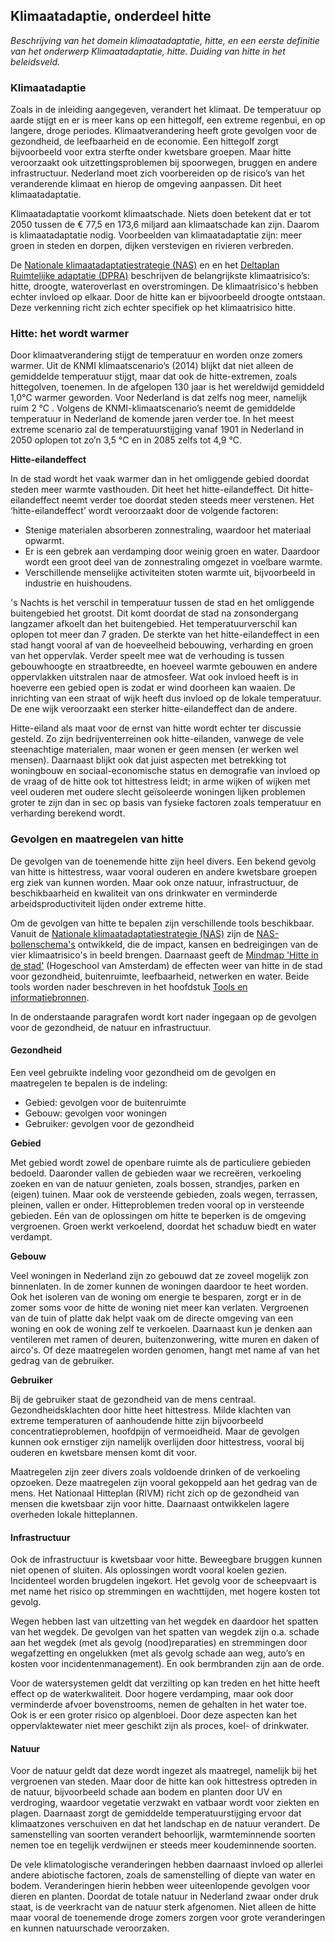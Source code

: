 ## Klimaatadaptie, onderdeel hitte

_Beschrijving van het domein klimaatadaptatie, hitte, en een eerste definitie van het onderwerp Klimaatadaptatie, hitte. Duiding van hitte in het beleidsveld._


### Klimaatadaptie
Zoals in de inleiding aangegeven, verandert het klimaat. De temperatuur op aarde stijgt en er is meer kans op een hittegolf, een extreme regenbui, en op langere, droge periodes. Klimaatverandering heeft grote gevolgen voor de gezondheid, de leefbaarheid en de economie. Een hittegolf zorgt bijvoorbeeld voor extra sterfte onder kwetsbare groepen. Maar hitte veroorzaakt ook uitzettingsproblemen bij spoorwegen, bruggen en andere infrastructuur. Nederland moet zich voorbereiden op de risico’s van het veranderende klimaat en hierop de omgeving aanpassen. Dit heet klimaatadaptatie. 

Klimaatadaptatie voorkomt klimaatschade. Niets doen betekent dat er tot 2050 tussen de € 77,5 en 173,6 miljard aan klimaatschade kan zijn. Daarom is klimaatadaptatie nodig. Voorbeelden van klimaatadaptatie zijn: meer groen in steden en dorpen, dijken verstevigen en rivieren verbreden. 

De [Nationale klimaatadaptatiestrategie (NAS)](#nationale-klimaatadaptatiestrategie-nas) en en het [Deltaplan Ruimtelijke adaptatie (DPRA)](#deltaplan-ruimtelijke-adaptatie-dpra) beschrijven de belangrijkste klimaatrisico’s: hitte, droogte, wateroverlast en overstromingen. De klimaatrisico's hebben echter invloed op elkaar. Door de hitte kan er bijvoorbeeld droogte ontstaan. Deze verkenning richt zich echter specifiek op het klimaatrisico hitte.

### Hitte: het wordt warmer
Door klimaatverandering stijgt de temperatuur en worden onze zomers warmer. Uit de KNMI klimaatscenario’s (2014) blijkt dat niet alleen de gemiddelde temperatuur stijgt, maar dat ook de hitte-extremen, zoals hittegolven, toenemen. In de afgelopen 130 jaar is het wereldwijd gemiddeld 1,0°C warmer geworden. Voor Nederland is dat zelfs nog meer, namelijk ruim 2 °C . Volgens de KNMI-klimaatscenario’s neemt de gemiddelde temperatuur in Nederland de komende jaren verder toe. In het meest extreme scenario zal de temperatuurstijging vanaf 1901 in Nederland in 2050 oplopen tot zo’n 3,5 °C en in 2085 zelfs tot 4,9 °C. 


**Hitte-eilandeffect**

In de stad wordt het vaak warmer dan in het omliggende gebied doordat steden meer warmte vasthouden. Dit heet het hitte-eilandeffect. Dit hitte-eilandeffect neemt verder toe doordat steden steeds meer verstenen. Het ‘hitte-eilandeffect’ wordt veroorzaakt door de volgende factoren:
- Stenige materialen absorberen zonnestraling, waardoor het materiaal opwarmt.
- Er is een gebrek aan verdamping door weinig groen en water. Daardoor wordt een groot deel van de zonnestraling omgezet in voelbare warmte.
- Verschillende menselijke activiteiten stoten warmte uit, bijvoorbeeld in industrie en huishoudens.

's Nachts is het verschil in temperatuur tussen de stad en het omliggende buitengebied het grootst. Dit komt doordat de stad na zonsondergang langzamer afkoelt dan het buitengebied. Het temperatuurverschil kan oplopen tot meer dan 7 graden. De sterkte van het hitte-eilandeffect in een stad hangt vooral af van de hoeveelheid bebouwing, verharding en groen van het oppervlak. Verder speelt mee wat de verhouding is tussen gebouwhoogte en straatbreedte, en hoeveel warmte gebouwen en andere oppervlakken uitstralen naar de atmosfeer. Wat ook invloed heeft is in hoeverre een gebied open is zodat er wind doorheen kan waaien. De inrichting van een straat of wijk heeft dus invloed op de lokale temperatuur. De ene wijk veroorzaakt een sterker hitte-eilandeffect dan de andere.

Hitte-eiland als maat voor de ernst van hitte wordt echter ter discussie gesteld. Zo zijn bedrijventerreinen ook hitte-eilanden, vanwege de vele steenachtige materialen, maar wonen er geen mensen (er werken wel mensen). Daarnaast blijkt ook dat juist aspecten met betrekking tot woningbouw en sociaal-economische status en demografie van invloed op de vraag of de hitte ook tot hittestress leidt; in arme wijken of wijken met veel ouderen met oudere slecht geïsoleerde woningen lijken problemen groter te zijn dan in sec op basis van fysieke factoren zoals temperatuur en verharding berekend wordt.


### Gevolgen en maatregelen van hitte
De gevolgen van de toenemende hitte zijn heel divers. Een bekend gevolg van hitte is hittestress, waar vooral ouderen en andere kwetsbare groepen erg ziek van kunnen worden. Maar ook onze natuur, infrastructuur, de beschikbaarheid en kwaliteit van ons drinkwater en verminderde arbeidsproductiviteit lijden onder extreme hitte.

Om de gevolgen van hitte te bepalen zijn verschillende tools beschikbaar. Vanuit de [Nationale klimaatadaptatiestrategie (NAS)](#nationale-klimaatadaptatiestrategie-nas) zijn de [NAS-bollenschema's](#nas-bollenschema-s) ontwikkeld, die de impact, kansen en bedreigingen van de vier klimaatrisico's in beeld brengen. Daarnaast geeft de [Mindmap 'Hitte in de stad'](#mindmap-hitte-in-de-stad) (Hogeschool van Amsterdam) de effecten weer van hitte in de stad voor gezondheid, buitenruimte, leefbaarheid, netwerken en water. Beide tools worden nader beschreven in het hoofdstuk [Tools en informatiebronnen](#tools).

In de onderstaande paragrafen wordt kort nader ingegaan op de gevolgen voor de gezondheid, de natuur en infrastructuur.


#### Gezondheid
Een veel gebruikte indeling voor gezondheid om de gevolgen en maatregelen te bepalen is de indeling:

- Gebied: gevolgen voor de buitenruimte
- Gebouw: gevolgen voor woningen
- Gebruiker: gevolgen voor de gezondheid


**Gebied**

Met gebied wordt zowel de openbare ruimte als de particuliere gebieden bedoeld. Daaronder vallen de gebieden waar we recreëren, verkoeling zoeken en van de natuur genieten, zoals bossen, strandjes, parken en (eigen) tuinen. Maar ook de versteende gebieden, zoals wegen, terrassen, pleinen, vallen er onder. Hitteproblemen treden vooral op in versteende gebieden. Eén van de oplossingen om hitte te beperken is de omgeving vergroenen. Groen werkt verkoelend, doordat het schaduw biedt en water verdampt. 


**Gebouw**

Veel woningen in Nederland zijn zo gebouwd dat ze zoveel mogelijk zon binnenlaten. In de zomer kunnen de woningen daardoor te heet worden. Ook het isoleren van de woning om energie te besparen, zorgt er in de zomer soms voor de hitte de woning niet meer kan verlaten. Vergroenen van de tuin of platte dak helpt vaak om de directe omgeving van een woning en ook de woning zelf te verkoelen. Daarnaast kun je denken aan ventileren met ramen of deuren, buitenzonwering, witte muren en daken of airco's. Of deze maatregelen worden genomen, hangt met name af van het gedrag van de gebruiker.


**Gebruiker**

Bij de gebruiker staat de gezondheid van de mens centraal. Gezondheidsklachten door hitte heet hittestress. Milde klachten van extreme temperaturen of aanhoudende hitte zijn bijvoorbeeld concentratieproblemen, hoofdpijn of vermoeidheid. Maar de gevolgen kunnen ook ernstiger zijn namelijk overlijden door hittestress, vooral bij ouderen en kwetsbare mensen komt dit voor. 

Maatregelen zijn zeer divers zoals voldoende drinken of de verkoeling opzoeken. Deze maatregelen zijn vooral gekoppeld aan het gedrag van de mens. Het Nationaal Hitteplan (RIVM) richt zich op de gezondheid van mensen die kwetsbaar zijn voor hitte. Daarnaast ontwikkelen lagere overheden lokale hitteplannen. 


#### Infrastructuur
Ook de infrastructuur is kwetsbaar voor hitte. Beweegbare bruggen kunnen niet openen of sluiten. Als oplossingen wordt vooral koelen gezien. Incidenteel worden brugdelen ingekort. Het gevolg voor de scheepvaart is met name het risico op stremmingen en wachttijden, met hogere kosten tot gevolg.

Wegen hebben last van uitzetting van het wegdek en daardoor het spatten van het wegdek. De gevolgen van het spatten van wegdek zijn o.a. schade aan het wegdek (met als gevolg (nood)reparaties) en stremmingen door wegafzetting en ongelukken (met als gevolg schade aan weg, auto’s en kosten voor incidentenmanagement). En ook bermbranden zijn aan de orde. 

Voor de watersystemen geldt dat verzilting op kan treden en het hitte heeft effect op de waterkwaliteit. Door hogere verdamping, maar ook door verminderde afvoer bovenstrooms, nemen de gehalten in het water toe. Ook is er een groter risico op algenbloei. Door deze aspecten kan het oppervlaktewater niet meer geschikt zijn als proces, koel- of drinkwater.


#### Natuur

Voor de natuur geldt dat deze wordt ingezet als maatregel, namelijk bij het vergroenen van steden. Maar door de hitte kan ook hittestress optreden in de natuur, bijvoorbeeld schade aan bodem en planten door UV en verdroging, waardoor vegetatie verzwakt en vatbaar wordt voor ziekten en plagen. Daarnaast zorgt de gemiddelde temperatuurstijging ervoor dat klimaatzones verschuiven en dat het landschap en de natuur verandert. De samenstelling van soorten verandert behoorlijk, warmteminnende soorten nemen toe en tegelijk verdwijnen er steeds meer koudeminnende soorten.

De vele klimatologische veranderingen hebben daarnaast invloed op allerlei andere abiotische factoren, zoals de samenstelling of diepte van water en bodem. Veranderingen hierin hebben weer uiteenlopende gevolgen voor dieren en planten. Doordat de totale natuur in Nederland zwaar onder druk staat, is de veerkracht van de natuur sterk afgenomen. Niet alleen de hitte maar vooral de toenemende droge zomers zorgen voor grote veranderingen en kunnen natuurschade veroorzaken. 

